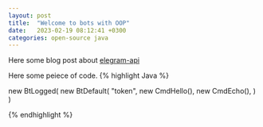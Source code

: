 ```yaml
---
layout: post
title:  "Welcome to bots with OOP"
date:   2023-02-19 08:12:41 +0300
categories: open-source java
---
```


Here some blog post about [elegram-api](https://www.elegram-api.ru)


Here some peiece of code.
{% highlight Java %}

new BtLogged(
  new BtDefault(
  "token",
  new CmdHello(),
  new CmdEcho(),
  )
)

{% endhighlight %}
